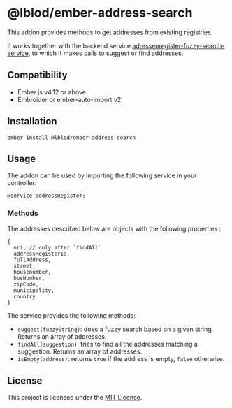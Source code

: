 # @lblod/ember-address-search

This addon provides methods to get addresses from existing registries.

It works together with the backend service [adressenregister-fuzzy-search-service](https://github.com/lblod/adressenregister-fuzzy-search-service), to which it makes calls to suggest or find addresses.

## Compatibility

- Ember.js v4.12 or above
- Embroider or ember-auto-import v2

## Installation

```
ember install @lblod/ember-address-search
```

## Usage

The addon can be used by importing the following service in your controller:
```
@service addressRegister;
```

### Methods

The addresses described below are objects with the following properties :
```
{
  uri, // only after `findAll`
  addressRegisterId,
  fullAddress,
  street,
  housenumber,
  busNumber,
  zipCode,
  municipality,
  country
}
```

The service provides the following methods:
- `suggest(fuzzyString)`: does a fuzzy search based on a given string. Returns an array of addresses.
- `findAll(suggestion)`: tries to find all the addresses matching a suggestion. Returns an array of addresses.
- `isEmpty(address)`: returns `true` if the address is empty, `false` otherwise.

## License

This project is licensed under the [MIT License](LICENSE.md).

